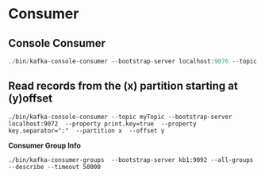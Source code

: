 # Consumer

## Console Consumer

```java
./bin/kafka-console-consumer --bootstrap-server localhost:9076 --topic myTopic  --from-beginning
```

## Read records from the \(x\) partition starting at \(y\)offset

```text
./bin/kafka-console-consumer --topic myTopic --bootstrap-server localhost:9072  --property print.key=true  --property key.separator=":"  --partition x  --offset y
```

**Consumer Group Info**

```text
./bin/kafka-consumer-groups  --bootstrap-server kb1:9092 --all-groups --describe --timeout 50000
```

